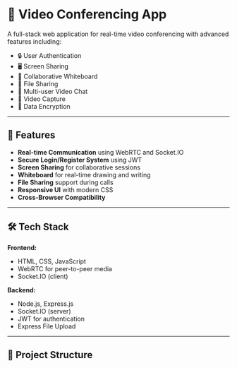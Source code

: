 # 🎥 Video Conferencing App

A full-stack web application for real-time video conferencing with advanced features including:

- 🔒 User Authentication
- 🖥️ Screen Sharing
- 📝 Collaborative Whiteboard
- 📂 File Sharing
- 🎥 Multi-user Video Chat
- 📸 Video Capture
- 🔐 Data Encryption

---

## 🚀 Features

- **Real-time Communication** using WebRTC and Socket.IO
- **Secure Login/Register System** using JWT
- **Screen Sharing** for collaborative sessions
- **Whiteboard** for real-time drawing and writing
- **File Sharing** support during calls
- **Responsive UI** with modern CSS
- **Cross-Browser Compatibility**

---

## 🛠 Tech Stack

**Frontend:**
- HTML, CSS, JavaScript
- WebRTC for peer-to-peer media
- Socket.IO (client)

**Backend:**
- Node.js, Express.js
- Socket.IO (server)
- JWT for authentication
- Express File Upload

---

## 📁 Project Structure

